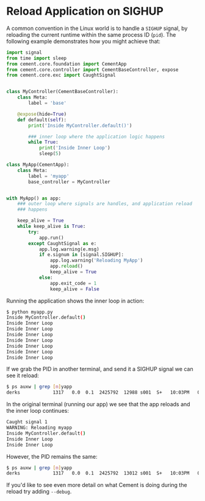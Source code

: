 Reload Application on SIGHUP
==============================================================================

A common convention in the Linux world is to handle a `SIGHUP` signal, by
reloading the current runtime within the same process ID (`pid`).  The
following example demonstrates how you might achieve that:

```python
import signal
from time import sleep
from cement.core.foundation import CementApp
from cement.core.controller import CementBaseController, expose
from cement.core.exc import CaughtSignal


class MyController(CementBaseController):
    class Meta:
        label = 'base'

    @expose(hide=True)
    def default(self):
        print('Inside MyController.default()')

        ### inner loop where the application logic happens
        while True:
            print('Inside Inner Loop')
            sleep(5)

class MyApp(CementApp):
    class Meta:
        label = 'myapp'
        base_controller = MyController


with MyApp() as app:
    ### outer loop where signals are handles, and application reload 
    ### happens

    keep_alive = True
    while keep_alive is True:
        try:
            app.run()
        except CaughtSignal as e:
            app.log.warning(e.msg)
            if e.signum in [signal.SIGHUP]:
                app.log.warning('Reloading MyApp')
                app.reload()
                keep_alive = True
            else:
                app.exit_code = 1
                keep_alive = False
```

Running the application shows the inner loop in action:

```bash
$ python myapp.py
Inside MyController.default()
Inside Inner Loop
Inside Inner Loop
Inside Inner Loop
Inside Inner Loop
Inside Inner Loop
Inside Inner Loop
Inside Inner Loop
```

If we grab the PID in another terminal, and send it a SIGHUP signal we
can see it reload:

```bash
$ ps auxw | grep [m]yapp
derks            1317   0.0  0.1  2425792  12988 s001  S+   10:03PM   0:00.11 python myapp.py
```

In the original terminal (running our app) we see that the app reloads and the
inner loop continues:

```bash
Caught signal 1
WARNING: Reloading myapp
Inside MyController.default()
Inside Inner Loop
Inside Inner Loop
```

However, the PID remains the same:

```bash
$ ps auxw | grep [m]yapp
derks            1317   0.0  0.1  2425792  13012 s001  S+   10:03PM   0:00.11 python myapp.py
```

If you'd like to see even more detail on what Cement is doing during the
reload try adding `--debug`.
